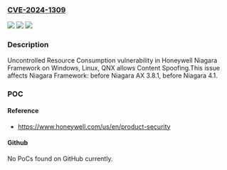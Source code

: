 ### [CVE-2024-1309](https://cve.mitre.org/cgi-bin/cvename.cgi?name=CVE-2024-1309)
![](https://img.shields.io/static/v1?label=Product&message=Niagara%20Framework&color=blue)
![](https://img.shields.io/static/v1?label=Version&message=0%3C%20Niagara%20AX%203.8.1%20&color=brighgreen)
![](https://img.shields.io/static/v1?label=Vulnerability&message=CWE-400%20Uncontrolled%20Resource%20Consumption&color=brighgreen)

### Description

Uncontrolled Resource Consumption vulnerability in Honeywell Niagara Framework on Windows, Linux, QNX allows Content Spoofing.This issue affects Niagara Framework: before Niagara AX 3.8.1, before Niagara 4.1.

### POC

#### Reference
- https://www.honeywell.com/us/en/product-security

#### Github
No PoCs found on GitHub currently.

